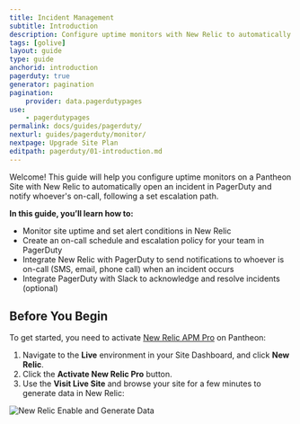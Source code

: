 ```yaml
---
title: Incident Management
subtitle: Introduction
description: Configure uptime monitors with New Relic to automatically open an incident in PagerDuty and notify whoever's on-call, following a set escalation path.
tags: [golive]
layout: guide
type: guide
anchorid: introduction
pagerduty: true
generator: pagination
pagination:
    provider: data.pagerdutypages
use:
    - pagerdutypages
permalink: docs/guides/pagerduty/
nexturl: guides/pagerduty/monitor/
nextpage: Upgrade Site Plan
editpath: pagerduty/01-introduction.md
---
```

Welcome! This guide will help you configure uptime monitors on a Pantheon Site with New Relic to automatically open an incident in PagerDuty and notify whoever's on-call, following a set escalation path.

**In this guide, you’ll learn how to:**

* Monitor site uptime and set alert conditions in New Relic
* Create an on-call schedule and escalation policy for your team in PagerDuty
* Integrate New Relic with PagerDuty to send notifications to whoever is on-call (SMS, email, phone call) when an incident occurs
* Integrate PagerDuty with Slack to acknowledge and resolve incidents (optional)

## Before You Begin
To get started, you need to activate [New Relic APM Pro](/new-relic/) on Pantheon:

1. Navigate to the **<span class="glyphicons glyphicons-wrench" aria-hidden="true"></span> Live** environment in your Site Dashboard, and click **<span class="glyphicons glyphicons-eye-open" aria-hidden="true"></span> New Relic**.
2. Click the **Activate New Relic Pro** button.
3. Use the **<span class="glyphicons glyphicons-new-window-alt" aria-hidden="true"></span> Visit Live Site** and browse your site for a few minutes to generate data in New Relic:

  <Image alt="New Relic Enable and Generate Data" src="pagerduty/new-relic-generate-data.png" />
